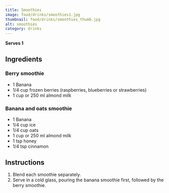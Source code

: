 ```yaml
---
title: Smoothies
image: food/drinks/smoothies1.jpg
thumbnail: food/drinks/smoothies_thumb.jpg
alt: smoothies
category: drinks
---
```


**Serves 1**

## Ingredients

### Berry smoothie

- 1 Banana
- 1/4 cup frozen berries (raspberries, blueberries or strawberries)
- 1 cup or 250 ml almond milk

### Banana and oats smoothie

- 1 Banana
- 1/4 cup ice
- 1/4 cup oats
- 1 cup or 250 ml almond milk
- 1 tsp honey
- 1/4 tsp cinnamon

## Instructions

1. Blend each smoothie separately.
1. Serve in a cold glass, pouring the banana smoothie first, followed by the berry smoothie.
